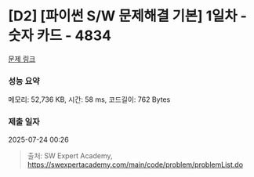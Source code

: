 # [D2] [파이썬 S/W 문제해결 기본] 1일차 - 숫자 카드 - 4834 

[문제 링크](https://swexpertacademy.com/main/code/problem/problemDetail.do?contestProbId=AWTLVouKpUgDFAVT) 

### 성능 요약

메모리: 52,736 KB, 시간: 58 ms, 코드길이: 762 Bytes

### 제출 일자

2025-07-24 00:26



> 출처: SW Expert Academy, https://swexpertacademy.com/main/code/problem/problemList.do